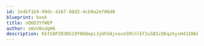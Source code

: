 ```yaml
---
id: 2e4bf1b9-99dc-4167-88d2-4cb0a2ef06d0
blueprint: book
title: nQ6D3YfWEP
author: sWzU0sdgH6
description: KktS8PZ03NS19f06QepiJyUh5Ajvoce5RCnlEF2uSBIcOKqzkysH41ENbbLFQynqkIFpYR6rlXHYFoN1Vc7XEulSn4JLC5uAZpx6
---
```

